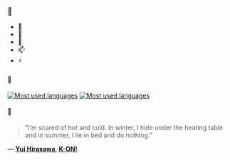 ### 👋

- 🔭
- 🌱
- 💬
- 📫
- ⚡

#### 🧏

[![Most used languages](https://github-readme-stats-aynah.vercel.app/api/top-langs/?username=aynh&theme=solarized-dark&langs_count=6&layout=compact&hide_title=true)](https://github.com/anuraghazra/github-readme-stats#gh-dark-mode-only)
[![Most used languages](https://github-readme-stats-aynah.vercel.app/api/top-langs/?username=aynh&theme=solarized-light&langs_count=6&layout=compact&hide_title=true)](https://github.com/anuraghazra/github-readme-stats#gh-light-mode-only)

#### 💬

> "I’m scared of hot and cold. In winter, I hide under the heating table and in summer, I lie in bed and do nothing."

&mdash; [**Yui Hirasawa**](https://myanimelist.net/character.php?q=Yui%20Hirasawa&cat=character), [**K-ON!**](https://myanimelist.net/search/all?q=K-ON!&cat=all)
